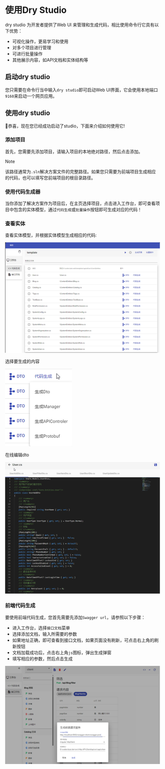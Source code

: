 # 使用Dry Studio

dry studio 为开发者提供了Web UI 来管理和生成代码，相比使用命令行它具有以下优势：

- 可视化操作，更易学习和使用
- 对多个项目进行管理
- 可进行批量操作
- 其他展示内容，如API文档和实体结构等

## 启动dry studio

您只需要在命令行当中输入`dry studio`即可启动Web UI界面，它会使用本地端口`9160`来启动一个网页应用。

## 使用dry studio

🎉恭喜，现在您已经成功启动了studio，下面来介绍如何使用它!

### 添加项目

首先，您需要先添加项目，请输入项目的本地绝对路径，然后点击添加。

> [!NOTE]
> 该路径通常为`.sln`解决方案文件的完整路径。如果您只需要为前端项目生成相应的代码，也可以填写您前端项目的根目录路径。

### 使用代码生成器

当你添加了解决方案作为项目后，在主页选择项目，点击进入工作台，即可查看项目中包含的实体模型，通过`代码生成`或`批量操作`按钮即可生成对应的代码！

### 查看实体

查看实体模型，并根据实体模型生成相应的代码:

![entities](../../images/code%20generate.png)

选择要生成的内容

![generate-actons](../../images/generate%20actions.png)

在线编辑dto

![edit dtos](../../images/edit%20dtos.png)

### 前端代码生成

要使用前端代码生成，您首先需要先添加`Swagger url`，请参照以下步骤：

- 进入工作台，选择`接口文档`菜单
- 选择添加文档，输入所需要的参数
- 如果地址正确，即可查看到接口文档，如果页面没有刷新，可点击右上角的刷新按钮
- 文档加载成功后，点击右上角`js`图标，弹出生成弹窗
- 填写相应的参数，然后点击生成

![front-end](../../images/front-end.png)
